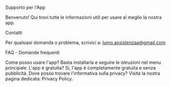 Supporto per l'App

Benvenuto! Qui trovi tutte le informazioni utili per usare al meglio la nostra app.

Contatti

Per qualsiasi domanda o problema, scrivici a: lumo.assistenzaa@gmail.com

FAQ - Domande frequenti

Come posso usare l'app?
Basta installarla e seguire le istruzioni nel menu principale.
L'app è gratuita?
Sì, l'app è completamente gratuita e senza pubblicità.
Dove posso trovare l'informativa sulla privacy?
Visita la nostra pagina dedicata: Privacy Policy.
